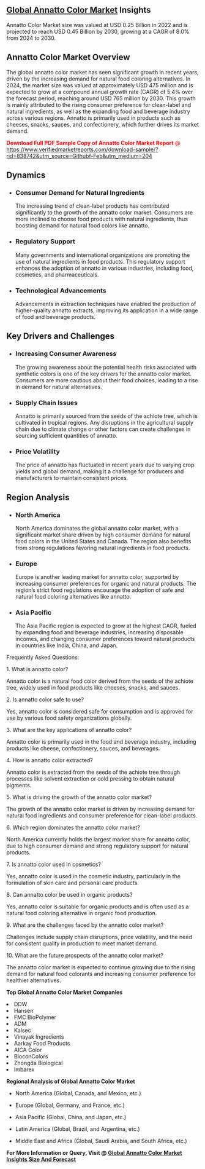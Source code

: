<h2><a href="https://www.verifiedmarketreports.com/download-sample/?rid=838742&amp;utm_source=Githubf&amp;utm_medium=204" target="_blank">Global Annatto Color Market</a> Insights</h2><p>Annatto Color Market size was valued at USD 0.25 Billion in 2022 and is projected to reach USD 0.45 Billion by 2030, growing at a CAGR of 8.0% from 2024 to 2030.</p><p> <h2>Annatto Color Market Overview</h2> <p>The global annatto color market has seen significant growth in recent years, driven by the increasing demand for natural food coloring alternatives. In 2024, the market size was valued at approximately USD 475 million and is expected to grow at a compound annual growth rate (CAGR) of 5.4% over the forecast period, reaching around USD 765 million by 2030. This growth is mainly attributed to the rising consumer preference for clean-label and natural ingredients, as well as the expanding food and beverage industry across various regions. Annatto is primarily used in products such as cheeses, snacks, sauces, and confectionery, which further drives its market demand. <p><span class=""><span style="color: #ff0000;"><strong>Download Full PDF Sample Copy of Annatto Color Market Report</strong> @ </span><a href="https://www.verifiedmarketreports.com/download-sample/?rid=838742&amp;utm_source=Githubf-Feb&amp;utm_medium=204" target="_blank">https://www.verifiedmarketreports.com/download-sample/?rid=838742&amp;utm_source=Githubf-Feb&amp;utm_medium=204</a></span></p> <h2>Dynamics</h2> <ul> <li><h3>Consumer Demand for Natural Ingredients</h3> The increasing trend of clean-label products has contributed significantly to the growth of the annatto color market. Consumers are more inclined to choose food products with natural ingredients, thus boosting demand for natural food colors like annatto.</li> <li><h3>Regulatory Support</h3> Many governments and international organizations are promoting the use of natural ingredients in food products. This regulatory support enhances the adoption of annatto in various industries, including food, cosmetics, and pharmaceuticals.</li> <li><h3>Technological Advancements</h3> Advancements in extraction techniques have enabled the production of higher-quality annatto extracts, improving its application in a wide range of food and beverage products.</li> </ul> <h2>Key Drivers and Challenges</h2> <ul> <li><h3>Increasing Consumer Awareness</h3> The growing awareness about the potential health risks associated with synthetic colors is one of the key drivers for the annatto color market. Consumers are more cautious about their food choices, leading to a rise in demand for natural alternatives.</li> <li><h3>Supply Chain Issues</h3> Annatto is primarily sourced from the seeds of the achiote tree, which is cultivated in tropical regions. Any disruptions in the agricultural supply chain due to climate change or other factors can create challenges in sourcing sufficient quantities of annatto.</li> <li><h3>Price Volatility</h3> The price of annatto has fluctuated in recent years due to varying crop yields and global demand, making it a challenge for producers and manufacturers to maintain consistent prices.</li> </ul> <h2>Region Analysis</h2> <ul> <li><h3>North America</h3> North America dominates the global annatto color market, with a significant market share driven by high consumer demand for natural food colors in the United States and Canada. The region also benefits from strong regulations favoring natural ingredients in food products.</li> <li><h3>Europe</h3> Europe is another leading market for annatto color, supported by increasing consumer preferences for organic and natural products. The region’s strict food regulations encourage the adoption of safe and natural food coloring alternatives like annatto.</li> <li><h3>Asia Pacific</h3> The Asia Pacific region is expected to grow at the highest CAGR, fueled by expanding food and beverage industries, increasing disposable incomes, and changing consumer preferences toward natural products in countries like India, China, and Japan.</li> </ul> <p>Frequently Asked Questions:</p> <p>1. What is annatto color?</p> <p>Annatto color is a natural food color derived from the seeds of the achiote tree, widely used in food products like cheeses, snacks, and sauces.</p> <p>2. Is annatto color safe to use?</p> <p>Yes, annatto color is considered safe for consumption and is approved for use by various food safety organizations globally.</p> <p>3. What are the key applications of annatto color?</p> <p>Annatto color is primarily used in the food and beverage industry, including products like cheese, confectionery, sauces, and beverages.</p> <p>4. How is annatto color extracted?</p> <p>Annatto color is extracted from the seeds of the achiote tree through processes like solvent extraction or cold pressing to obtain natural pigments.</p> <p>5. What is driving the growth of the annatto color market?</p> <p>The growth of the annatto color market is driven by increasing demand for natural food ingredients and consumer preference for clean-label products.</p> <p>6. Which region dominates the annatto color market?</p> <p>North America currently holds the largest market share for annatto color, due to high consumer demand and strong regulatory support for natural products.</p> <p>7. Is annatto color used in cosmetics?</p> <p>Yes, annatto color is used in the cosmetic industry, particularly in the formulation of skin care and personal care products.</p> <p>8. Can annatto color be used in organic products?</p> <p>Yes, annatto color is suitable for organic products and is often used as a natural food coloring alternative in organic food production.</p> <p>9. What are the challenges faced by the annatto color market?</p> <p>Challenges include supply chain disruptions, price volatility, and the need for consistent quality in production to meet market demand.</p> <p>10. What are the future prospects of the annatto color market?</p> <p>The annatto color market is expected to continue growing due to the rising demand for natural food colorants and increasing consumer preference for healthier alternatives.</p> </p><p><strong>Top Global Annatto Color Market Companies</strong></p><div data-test-id=""><p><li>DDW</li><li> Hansen</li><li> FMC BioPolymer</li><li> ADM</li><li> Kalsec</li><li> Vinayak Ingredients</li><li> Aarkay Food Products</li><li> AICA Color</li><li> BioconColors</li><li> Zhongda Biological</li><li> Imbarex</li></p><div><strong>Regional Analysis of&nbsp;Global Annatto Color Market</strong></div><ul><li dir="ltr"><p dir="ltr">North America&nbsp;(Global, Canada, and Mexico, etc.)</p></li><li dir="ltr"><p dir="ltr">Europe (Global, Germany, and France, etc.)</p></li><li dir="ltr"><p dir="ltr">Asia Pacific&nbsp;(Global, China, and Japan, etc.)</p></li><li dir="ltr"><p dir="ltr">Latin America&nbsp;(Global, Brazil, and Argentina, etc.)</p></li><li dir="ltr">Middle East and Africa&nbsp;(Global, Saudi Arabia, and South Africa, etc.)</li></ul><p><strong>For More Information or Query, Visit @&nbsp;</strong><strong><a href="https://www.verifiedmarketreports.com/product/annatto-color-market/?utm_source=Githubf&amp;utm_medium=204" target="_blank">Global Annatto Color Market Insights Size And Forecast</a></strong></p></div>
